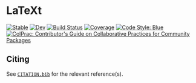 # LaTeXt

[![Stable](https://img.shields.io/badge/docs-stable-blue.svg)](https://Humans-of-Julia.github.io/LaTeXt.jl/stable)
[![Dev](https://img.shields.io/badge/docs-dev-blue.svg)](https://Humans-of-Julia.github.io/LaTeXt.jl/dev)
[![Build Status](https://github.com/Humans-of-Julia/LaTeXt.jl/workflows/CI/badge.svg)](https://github.com/Humans-of-Julia/LaTeXt.jl/actions)
[![Coverage](https://codecov.io/gh/Humans-of-Julia/LaTeXt.jl/branch/master/graph/badge.svg)](https://codecov.io/gh/Humans-of-Julia/LaTeXt.jl)
[![Code Style: Blue](https://img.shields.io/badge/code%20style-blue-4495d1.svg)](https://github.com/invenia/BlueStyle)
[![ColPrac: Contributor's Guide on Collaborative Practices for Community Packages](https://img.shields.io/badge/ColPrac-Contributor's%20Guide-blueviolet)](https://github.com/SciML/ColPrac)

## Citing

See [`CITATION.bib`](CITATION.bib) for the relevant reference(s).
